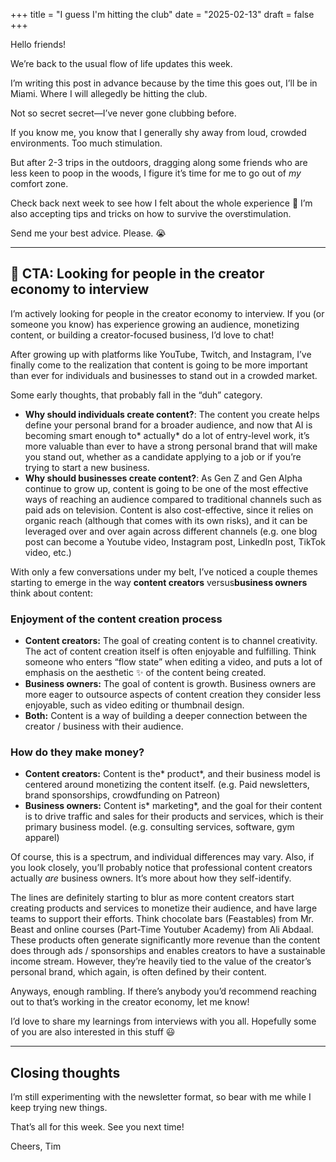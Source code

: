 +++
title = "I guess I'm hitting the club"
date = "2025-02-13"
draft = false
+++

Hello friends!

We’re back to the usual flow of life updates this week.

I’m writing this post in advance because by the time this goes out, I’ll be in Miami. Where I will allegedly be hitting the club.

Not so secret secret—I’ve never gone clubbing before.

If you know me, you know that I generally shy away from loud, crowded environments. Too much stimulation.

But after 2-3 trips in the outdoors, dragging along some friends who are less keen to poop in the woods, I figure it’s time for me to go out of *my* comfort zone.

Check back next week to see how I felt about the whole experience 🤞 I’m also accepting tips and tricks on how to survive the overstimulation.

Send me your best advice. Please. 😭

---

## 🎤 CTA: Looking for people in the creator economy to interview

I’m actively looking for people in the creator economy to interview. If you (or someone you know) has experience growing an audience, monetizing content, or building a creator-focused business, I’d love to chat!

After growing up with platforms like YouTube, Twitch, and Instagram, I’ve finally come to the realization that content is going to be more important than ever for individuals and businesses to stand out in a crowded market.

Some early thoughts, that probably fall in the “duh” category.

- **Why should individuals create content?**: The content you create helps define your personal brand for a broader audience, and now that AI is becoming smart enough to* actually* do a lot of entry-level work, it’s more valuable than ever to have a strong personal brand that will make you stand out, whether as a candidate applying to a job or if you’re trying to start a new business.
- **Why should businesses create content?**: As Gen Z and Gen Alpha continue to grow up, content is going to be one of the most effective ways of reaching an audience compared to traditional channels such as paid ads on television. Content is also cost-effective, since it relies on organic reach (although that comes with its own risks), and it can be leveraged over and over again across different channels (e.g. one blog post can become a Youtube video, Instagram post, LinkedIn post, TikTok video, etc.)

With only a few conversations under my belt, I’ve noticed a couple themes starting to emerge in the way **content creators** versus**business owners** think about content:

### Enjoyment of the content creation process
- **Content creators:** The goal of creating content is to channel creativity. The act of content creation itself is often enjoyable and fulfilling. Think someone who enters “flow state” when editing a video, and puts a lot of emphasis on the aesthetic ✨ of the content being created.
- **Business owners:** The goal of content is growth. Business owners are more eager to outsource aspects of content creation they consider less enjoyable, such as video editing or thumbnail design.
- **Both:** Content is a way of building a deeper connection between the creator / business with their audience.

### How do they make money?
- **Content creators:** Content is the* product*, and their business model is centered around monetizing the content itself. (e.g. Paid newsletters, brand sponsorships, crowdfunding on Patreon)
- **Business owners:** Content is* marketing*, and the goal for their content is to drive traffic and sales for their products and services, which is their primary business model. (e.g. consulting services, software, gym apparel)

Of course, this is a spectrum, and individual differences may vary. Also, if you look closely, you’ll probably notice that professional content creators actually *are* business owners. It’s more about how they self-identify.

The lines are definitely starting to blur as more content creators start creating products and services to monetize their audience, and have large teams to support their efforts. Think chocolate bars (Feastables) from Mr. Beast and online courses (Part-Time Youtuber Academy) from Ali Abdaal. These products often generate significantly more revenue than the content does through ads / sponsorships and enables creators to have a sustainable income stream. However, they’re heavily tied to the value of the creator’s personal brand, which again, is often defined by their content.

Anyways, enough rambling. If there’s anybody you’d recommend reaching out to that’s working in the creator economy, let me know!

I’d love to share my learnings from interviews with you all. Hopefully some of you are also interested in this stuff 😃

---

## Closing thoughts

I’m still experimenting with the newsletter format, so bear with me while I keep trying new things.

That’s all for this week. See you next time!

Cheers,
Tim
